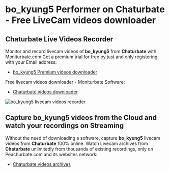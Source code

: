 # bo_kyung5 Performer on Chaturbate - Free LiveCam videos downloader

## Chaturbate Live Videos Recorder

Monitor and record livecam videos of **bo_kyung5** from **Chaturbate** with Moniturbate.com
Get a premium trial for free by just and only registering with your Email address:
* [bo_kyung5 Premium videos downloader](https://moniturbate.com/request-demo-licence-key.html)

Free livecam videos downloader - Moniturbate Software:
* [Chaturbate videos downloader](https://moniturbate.com/moniturbate-download-software.html)

![bo_kyung5 livecam videos recorder](https://peachurnet.com/templates/moniturbate-software.png)


## Capture bo_kyung5 videos from the Cloud and watch your recordings on Streaming

Without the need of downloading a software, capture **bo_kyung5** livecam videos from **Chaturbate** 100% online.
Watch Livecam archives from **Chaturbate** unlimitedly from thousands of existing recordings, only on Peachurbate.com and its websites network:
* [Chaturbate videos archives](https://peachurnet.com/)